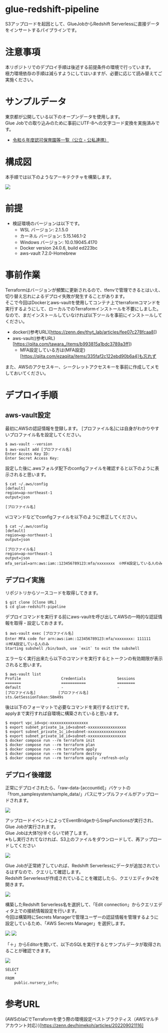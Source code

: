 # glue-redshift-pipeline
S3アップロードを起因として、GlueJobからRedshift Serverlessに直接データをインサートするパイプラインです。


# 注意事項
本リポジトリでのデプロイ手順は後述する前提条件の環境で行っています。<br>
極力環境依存の手順は減らすようにしてはいますが、必要に応じて読み替えてご実施ください。


# サンプルデータ
東京都が公開している以下のオープンデータを使用します。<br>
Glue Jobでの取り込みのために事前にUTF-8への文字コード変換を実施済みです。

- [令和６年度認可保育園等一覧（公立・公私連携）](https://catalog.data.metro.tokyo.lg.jp/dataset/t132047d0000000013/resource/1d98fdef-39ac-4e64-a96f-51b63c9907a0)


# 構成図
本手順では以下のようなアーキテクチャを構築します。

![](img/glue-redshift-pipeline.png)


# 前提
- 検証環境のバージョンは以下です。
  - WSL バージョン: 2.1.5.0
  - カーネル バージョン: 5.15.146.1-2
  - Windows バージョン: 10.0.19045.4170
  - Docker version 24.0.6, build ed223bc
  - aws-vault 7.2.0-Homebrew


# 事前作業
Terraformはバージョンが頻繁に更新されるので、tfenvで管理できるとはいえ、切り替え忘れによるデプロイ失敗が発生することがあります。<br>
そこで今回はDockerとaws-vaultを使用してコンテナ上でterraformコマンドを実行するようにして、ローカルでのTerraformインストールを不要にしました。<br>
なので、まだインストールしていなければ以下ツールを事前にインストールしてください。<br>
- docker((参考URL)[https://zenn.dev/thyt_lab/articles/fee07c278fcaa8])
- aws-vault((参考URL)[https://qiita.com/tawara_/items/b993815a1bdc3789a3ff])
  - MFA設定している方は(MFA設定)[https://qiita.com/ezaqiita/items/335faf2c122ebd90b6a4]も忘れず

また、AWSのアクセスキー、シークレットアクセスキーを事前に作成してメモしておいてください。


# デプロイ手順
## aws-vault設定
最初にAWSの認証情報を登録します。
[プロファイル名]には自身がわかりやすいプロファイル名を設定してください。

```
$ aws-vault --version
$ aws-vault add [プロファイル名]
Enter Access Key ID: 
Enter Secret Access Key:
```

設定した後に.awsフォルダ配下のconfigファイルを確認すると以下のように表示されると思います。

```
$ cat ~/.aws/config
[default]
region=ap-northeast-1
output=json

[プロファイル名]
```

viコマンドなどでconfigファイルを以下のように修正してください。

```
$ cat ~/.aws/config
[default]
region=ap-northeast-1
output=json

[プロファイル名]
region=ap-northeast-1
output=json
mfa_serial=arn:aws:iam::123456789123:mfa/xxxxxxxx　※MFA設定している人のみ
```

## デプロイ実施
リポジトリからソースコードを取得してきます。

```
$ git clone [Clone URL]
$ cd glue-redshift-pipeline
```

デプロイコマンドを実行する前にaws-vaultを呼び出してAWSの一時的な認証情報を取得・設定しておきます。

```
$ aws-vault exec [プロファイル名]
Enter MFA code for arn:aws:iam::123456789123:mfa/xxxxxxxx: 111111　※MFA設定している人のみ
Starting subshell /bin/bash, use `exit` to exit the subshell
```

エラーなく実行出来たら以下のコマンドを実行するとトークンの有効期限が表示されると思います。

```
$ aws-vault list
Profile                  Credentials              Sessions
=======                  ===========              ========
default                  -                        -
[プロファイル名]          [プロファイル名]         sts.GetSessionToken:58m49s
```

後は以下のフォーマットで必要なコマンドを実行するだけです。<br>
applyまで実行すれば自環境に構築されていると思います。

```
$ export vpc_id=vpc-xxxxxxxxxxxxxxxxx
$ export subnet_private_1a_id=subnet-xxxxxxxxxxxxxxxxx
$ export subnet_private_1c_id=subnet-xxxxxxxxxxxxxxxxx
$ export subnet_private_1d_id=subnet-xxxxxxxxxxxxxxxxx
$ docker compose run --rm terraform init
$ docker compose run --rm terraform plan
$ docker compose run --rm terraform apply
$ docker compose run --rm terraform destroy
$ docker compose run --rm terraform apply -refresh-only
```

## デプロイ後確認
正常にデプロイされたら、「raw-data-[accountid]」バケットの「from_samplesystem/sample_data/」パスにサンプルファイルがアップロードされます。

![](img/s3_file.png)

アップロードイベントによってEventBridgeからSrepFunctionsが実行され、Glue Jobが実行されます。<br>
Glue Jobは大体1分半ぐらいで終了します。<br>
※もし実行されてなければ、S3上のファイルをダウンロードして、再アップロードしてください

![](img/glue_job_result.png)

Glue Jobが正常終了していれば、Redshift Serverlessにデータが追加されているはずなので、クエリして確認します。<br>
Redshift Serverlessが作成されていることを確認したら、クエリエディタv2を開きます。

![](img/redshift_serverless.png)

構築したRedshift Serverless名を選択して、「Edit connection」からクエリエディタ上での接続情報設定を行います。<br>
今回は構築時にSecrets Managerで管理ユーザーの認証情報を管理するように設定しているため、「AWS Secrets Manager」を選択します。

![](img/redshift_query_editorv2.png)
![](img/redshift_query_editorv2_secretsmanager.png)

「＋」からEditorを開いて、以下のSQLを実行するとサンプルデータが取得されることが確認できます。

![](img/redshift_serverless_query.png)

```
SELECT
    *
FROM
    public.nursery_info;
```

# 参考URL
(AWSのIaCでTerraformを使う際の環境設定ベストプラクティス（AWSマルチアカウント対応）)[https://zenn.dev/himekoh/articles/202209021116]

